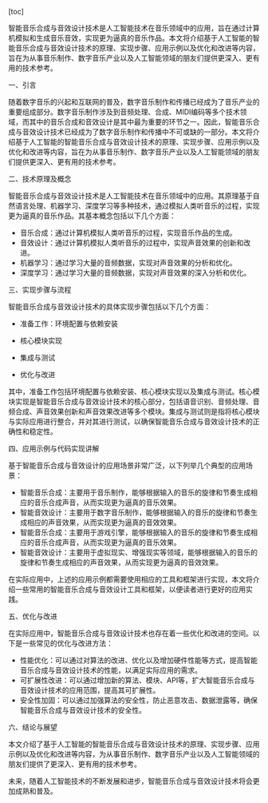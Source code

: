 
[toc]                    
                
                
智能音乐合成与音效设计技术是人工智能技术在音乐领域中的应用，旨在通过计算机模拟和生成音乐音效，实现更为逼真的音乐作品。本文将介绍基于人工智能的智能音乐合成与音效设计技术的原理、实现步骤、应用示例以及优化和改进等内容，旨在为从事音乐制作、数字音乐产业以及人工智能领域的朋友们提供更深入、更有用的技术参考。

一、引言

随着数字音乐的兴起和互联网的普及，数字音乐制作和传播已经成为了音乐产业的重要组成部分。数字音乐制作涉及到音频处理、合成、MIDI编码等多个技术领域，而其中的音乐合成和音效设计是其中最为重要的环节之一。因此，智能音乐合成与音效设计技术已经成为了数字音乐制作和传播中不可或缺的一部分。本文将介绍基于人工智能的智能音乐合成与音效设计技术的原理、实现步骤、应用示例以及优化和改进等内容，旨在为从事音乐制作、数字音乐产业以及人工智能领域的朋友们提供更深入、更有用的技术参考。

二、技术原理及概念

智能音乐合成与音效设计技术是人工智能技术在音乐领域中的应用。其原理基于自然语言处理、机器学习、深度学习等多种技术，通过模拟人类听音乐的过程，实现更为逼真的音乐作品。其基本概念包括以下几个方面：

- 音乐合成：通过计算机模拟人类听音乐的过程，实现音乐作品的生成。
- 音效设计：通过计算机模拟人类听音乐的过程中，实现声音效果的创新和改进。
- 机器学习：通过学习大量的音频数据，实现对声音效果的分析和优化。
- 深度学习：通过学习大量的音频数据，实现对声音效果的深入分析和优化。

三、实现步骤与流程

智能音乐合成与音效设计技术的具体实现步骤包括以下几个方面：

- 准备工作：环境配置与依赖安装

- 核心模块实现

- 集成与测试

- 优化与改进

其中，准备工作包括环境配置与依赖安装、核心模块实现以及集成与测试。核心模块实现是智能音乐合成与音效设计技术的核心部分，包括语音识别、音频处理、音频合成、声音效果创新和声音效果改进等多个模块。集成与测试则是指将核心模块与实际应用进行整合，并对其进行测试，以确保智能音乐合成与音效设计技术的正确性和稳定性。

四、应用示例与代码实现讲解

基于智能音乐合成与音效设计的应用场景非常广泛，以下列举几个典型的应用场景：

- 智能音乐合成：主要用于音乐制作，能够根据输入的音乐的旋律和节奏生成相应的音乐合成声音，从而实现更为逼真的音乐效果。
- 智能音效设计：主要用于数字音乐制作，能够根据输入的音乐的旋律和节奏生成相应的声音效果，从而实现更为逼真的音效效果。
- 智能音乐合成：主要用于游戏引擎，能够根据输入的音乐的旋律和节奏生成相应的音乐合成声音，从而实现更为逼真的音乐效果。
- 智能音效设计：主要用于虚拟现实、增强现实等领域，能够根据输入的音乐的旋律和节奏生成相应的声音效果，从而实现更为逼真的音效效果。

在实际应用中，上述的应用示例都需要使用相应的工具和框架进行实现，本文将介绍一些常用的智能音乐合成与音效设计工具和框架，以便读者进行更好的应用实践。

五、优化与改进

在实际应用中，智能音乐合成与音效设计技术也存在着一些优化和改进的空间。以下是一些常见的优化与改进方法：

- 性能优化：可以通过对算法的改进、优化以及增加硬件性能等方式，提高智能音乐合成与音效设计技术的性能，以满足实际应用的需求。
- 可扩展性改进：可以通过增加新的算法、模块、API等，扩大智能音乐合成与音效设计技术的应用范围，提高其可扩展性。
- 安全性加固：可以通过加强算法的安全性，防止恶意攻击、数据泄露等，确保智能音乐合成与音效设计技术的安全性。

六、结论与展望

本文介绍了基于人工智能的智能音乐合成与音效设计技术的原理、实现步骤、应用示例以及优化和改进等内容，为从事音乐制作、数字音乐产业以及人工智能领域的朋友们提供了更深入、更有用的技术参考。

未来，随着人工智能技术的不断发展和进步，智能音乐合成与音效设计技术将会更加成熟和普及。

